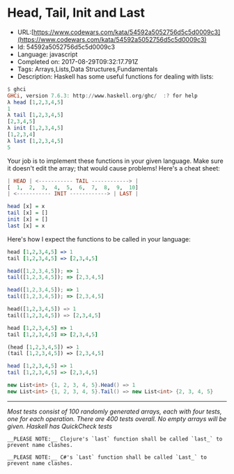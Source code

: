 # Head, Tail, Init and Last

 - URL:[https://www.codewars.com/kata/54592a5052756d5c5d0009c3](https://www.codewars.com/kata/54592a5052756d5c5d0009c3)
 - Id: 54592a5052756d5c5d0009c3
 - Language: javascript
 - Completed on: 2017-08-29T09:32:17.791Z
 - Tags: Arrays,Lists,Data Structures,Fundamentals
 - Description:
Haskell has some useful functions for dealing with lists:

```haskell
$ ghci
GHCi, version 7.6.3: http://www.haskell.org/ghc/  :? for help
λ head [1,2,3,4,5]
1
λ tail [1,2,3,4,5]
[2,3,4,5]
λ init [1,2,3,4,5]
[1,2,3,4]
λ last [1,2,3,4,5]
5
```

Your job is to implement these functions in your given language. Make sure it doesn't edit the array; that would cause problems! Here's a cheat sheet:

```haskell
| HEAD | <----------- TAIL ------------> |
[  1,  2,  3,  4,  5,  6,  7,  8,  9,  10]
| <----------- INIT ------------> | LAST |

head [x] = x
tail [x] = []
init [x] = []
last [x] = x
```
Here's how I expect the functions to be called in your language:

```coffeescript
head [1,2,3,4,5] => 1
tail [1,2,3,4,5] => [2,3,4,5]
```
```javascript
head([1,2,3,4,5]); => 1
tail([1,2,3,4,5]); => [2,3,4,5]
```
```typescript
head([1,2,3,4,5]); => 1
tail([1,2,3,4,5]); => [2,3,4,5]
```
```python
head([1,2,3,4,5]) => 1
tail([1,2,3,4,5]) => [2,3,4,5]
```
```ruby
head [1,2,3,4,5] => 1
tail [1,2,3,4,5] => [2,3,4,5]
```
```clojure
(head [1,2,3,4,5]) => 1
(tail [1,2,3,4,5]) => [2,3,4,5]
```
```haskell
head [1,2,3,4,5] => 1
tail [1,2,3,4,5] => [2,3,4,5]
```
```csharp
new List<int> {1, 2, 3, 4, 5}.Head() => 1
new List<int> {1, 2, 3, 4, 5}.Tail() => new List<int> {2, 3, 4, 5}
```

---

_Most tests consist of 100 randomly generated arrays, each with four tests, one for each operation. There are 400 tests overall. No empty arrays will be given. Haskell has QuickCheck tests_

```if:clojure
__PLEASE NOTE:__ Clojure's `last` function shall be called `last_` to prevent name clashes.
```
```if:csharp
__PLEASE NOTE:__ C#'s `Last` function shall be called `Last_` to prevent name clashes.
```

